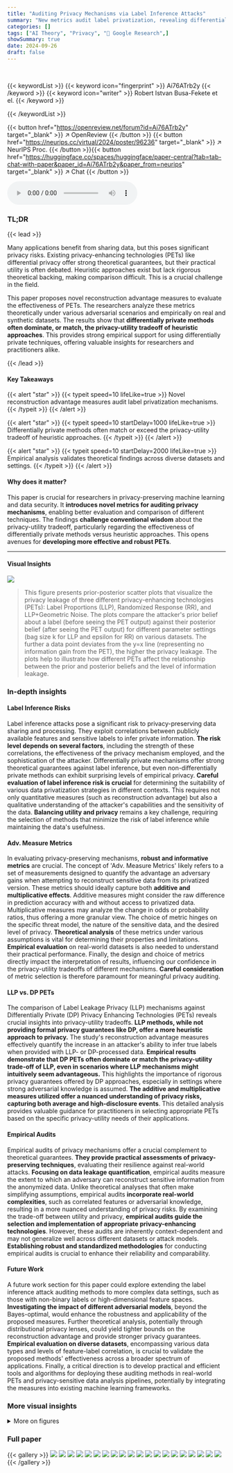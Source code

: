 ```yaml
---
title: "Auditing Privacy Mechanisms via Label Inference Attacks"
summary: "New metrics audit label privatization, revealing differentially private schemes often outperform heuristic methods in the privacy-utility tradeoff."
categories: []
tags: ["AI Theory", "Privacy", "🏢 Google Research",]
showSummary: true
date: 2024-09-26
draft: false
---
```


<br>

{{< keywordList >}}
{{< keyword icon="fingerprint" >}} Ai76ATrb2y {{< /keyword >}}
{{< keyword icon="writer" >}} Robert Istvan Busa-Fekete et el. {{< /keyword >}}
 
{{< /keywordList >}}

{{< button href="https://openreview.net/forum?id=Ai76ATrb2y" target="_blank" >}}
↗ OpenReview
{{< /button >}}
{{< button href="https://neurips.cc/virtual/2024/poster/96236" target="_blank" >}}
↗ NeurIPS Proc.
{{< /button >}}{{< button href="https://huggingface.co/spaces/huggingface/paper-central?tab=tab-chat-with-paper&paper_id=Ai76ATrb2y&paper_from=neurips" target="_blank" >}}
↗ Chat
{{< /button >}}



<audio controls>
    <source src="https://ai-paper-reviewer.com/Ai76ATrb2y/podcast.wav" type="audio/wav">
    Your browser does not support the audio element.
</audio>


### TL;DR


{{< lead >}}

Many applications benefit from sharing data, but this poses significant privacy risks.  Existing privacy-enhancing technologies (PETs) like differential privacy offer strong theoretical guarantees, but their practical utility is often debated.  Heuristic approaches exist but lack rigorous theoretical backing, making comparison difficult.  This is a crucial challenge in the field.

This paper proposes novel reconstruction advantage measures to evaluate the effectiveness of PETs.  The researchers analyze these metrics theoretically under various adversarial scenarios and empirically on real and synthetic datasets.  The results show that **differentially private methods often dominate, or match, the privacy-utility tradeoff of heuristic approaches**. This provides strong empirical support for using differentially private techniques, offering valuable insights for researchers and practitioners alike.

{{< /lead >}}


#### Key Takeaways

{{< alert "star" >}}
{{< typeit speed=10 lifeLike=true >}} Novel reconstruction advantage measures audit label privatization mechanisms. {{< /typeit >}}
{{< /alert >}}

{{< alert "star" >}}
{{< typeit speed=10 startDelay=1000 lifeLike=true >}} Differentially private methods often match or exceed the privacy-utility tradeoff of heuristic approaches. {{< /typeit >}}
{{< /alert >}}

{{< alert "star" >}}
{{< typeit speed=10 startDelay=2000 lifeLike=true >}} Empirical analysis validates theoretical findings across diverse datasets and settings. {{< /typeit >}}
{{< /alert >}}

#### Why does it matter?
This paper is crucial for researchers in privacy-preserving machine learning and data security. It **introduces novel metrics for auditing privacy mechanisms**, enabling better evaluation and comparison of different techniques.  The findings **challenge conventional wisdom** about the privacy-utility tradeoff, particularly regarding the effectiveness of differentially private methods versus heuristic approaches. This opens avenues for **developing more effective and robust PETs**.

------
#### Visual Insights



![](https://ai-paper-reviewer.com/Ai76ATrb2y/figures_7_1.jpg)

> This figure presents prior-posterior scatter plots that visualize the privacy leakage of three different privacy-enhancing technologies (PETs): Label Proportions (LLP), Randomized Response (RR), and LLP+Geometric Noise.  The plots compare the attacker's prior belief about a label (before seeing the PET output) against their posterior belief (after seeing the PET output) for different parameter settings (bag size k for LLP and epsilon for RR) on various datasets. The further a data point deviates from the y=x line (representing no information gain from the PET), the higher the privacy leakage.  The plots help to illustrate how different PETs affect the relationship between the prior and posterior beliefs and the level of information leakage.







### In-depth insights


#### Label Inference Risks
Label inference attacks pose a significant risk to privacy-preserving data sharing and processing.  They exploit correlations between publicly available features and sensitive labels to infer private information. **The risk level depends on several factors**, including the strength of these correlations, the effectiveness of the privacy mechanism employed, and the sophistication of the attacker.  Differentially private mechanisms offer strong theoretical guarantees against label inference, but even non-differentially private methods can exhibit surprising levels of empirical privacy.  **Careful evaluation of label inference risk is crucial** for determining the suitability of various data privatization strategies in different contexts.  This requires not only quantitative measures (such as reconstruction advantage) but also a qualitative understanding of the attacker's capabilities and the sensitivity of the data. **Balancing utility and privacy** remains a key challenge, requiring the selection of methods that minimize the risk of label inference while maintaining the data's usefulness.

#### Adv. Measure Metrics
In evaluating privacy-preserving mechanisms, **robust and informative metrics** are crucial.  The concept of 'Adv. Measure Metrics' likely refers to a set of measurements designed to quantify the advantage an adversary gains when attempting to reconstruct sensitive data from its privatized version.  These metrics should ideally capture both **additive and multiplicative effects**. Additive measures might consider the raw difference in prediction accuracy with and without access to privatized data. Multiplicative measures may analyze the change in odds or probability ratios, thus offering a more granular view.  The choice of metric hinges on the specific threat model, the nature of the sensitive data, and the desired level of privacy.   **Theoretical analysis** of these metrics under various assumptions is vital for determining their properties and limitations.  **Empirical evaluation** on real-world datasets is also needed to understand their practical performance. Finally, the design and choice of metrics directly impact the interpretation of results, influencing our confidence in the privacy-utility tradeoffs of different mechanisms.  **Careful consideration** of metric selection is therefore paramount for meaningful privacy auditing.

#### LLP vs. DP PETs
The comparison of Label Leakage Privacy (LLP) mechanisms against Differentially Private (DP) Privacy Enhancing Technologies (PETs) reveals crucial insights into privacy-utility tradeoffs.  **LLP methods, while not providing formal privacy guarantees like DP, offer a more heuristic approach to privacy.**  The study's reconstruction advantage measures effectively quantify the increase in an attacker's ability to infer true labels when provided with LLP- or DP-processed data.  **Empirical results demonstrate that DP PETs often dominate or match the privacy-utility trade-off of LLP, even in scenarios where LLP mechanisms might intuitively seem advantageous.** This highlights the importance of rigorous privacy guarantees offered by DP approaches, especially in settings where strong adversarial knowledge is assumed. **The additive and multiplicative measures utilized offer a nuanced understanding of privacy risks, capturing both average and high-disclosure events**. This detailed analysis provides valuable guidance for practitioners in selecting appropriate PETs based on the specific privacy-utility needs of their applications.

#### Empirical Audits
Empirical audits of privacy mechanisms offer a crucial complement to theoretical guarantees.  **They provide practical assessments of privacy-preserving techniques**, evaluating their resilience against real-world attacks.  **Focusing on data leakage quantification**, empirical audits measure the extent to which an adversary can reconstruct sensitive information from the anonymized data. Unlike theoretical analyses that often make simplifying assumptions, empirical audits **incorporate real-world complexities**, such as correlated features or adversarial knowledge, resulting in a more nuanced understanding of privacy risks.  By examining the trade-off between utility and privacy, **empirical audits guide the selection and implementation of appropriate privacy-enhancing technologies**.  However, these audits are inherently context-dependent and may not generalize well across different datasets or attack models.  **Establishing robust and standardized methodologies** for conducting empirical audits is crucial to enhance their reliability and comparability.

#### Future Work
A future work section for this paper could explore extending the label inference attack auditing methods to more complex data settings, such as those with non-binary labels or high-dimensional feature spaces.  **Investigating the impact of different adversarial models**, beyond the Bayes-optimal, would enhance the robustness and applicability of the proposed measures.  Further theoretical analysis, potentially through distributional privacy lenses, could yield tighter bounds on the reconstruction advantage and provide stronger privacy guarantees.  **Empirical evaluation on diverse datasets**, encompassing various data types and levels of feature-label correlation, is crucial to validate the proposed methods' effectiveness across a broader spectrum of applications.  Finally, a critical direction is to develop practical and efficient tools and algorithms for deploying these auditing methods in real-world PETs and privacy-sensitive data analysis pipelines, potentially by integrating the measures into existing machine learning frameworks.


### More visual insights

<details>
<summary>More on figures
</summary>


![](https://ai-paper-reviewer.com/Ai76ATrb2y/figures_8_1.jpg)

> This figure shows prior-posterior scatter plots for three different privacy-enhancing technologies (PETs): Label Proportions (LLP), Randomized Response (RR), and LLP with Geometric Noise (LLP+Geom).  The plots visualize the relationship between an adversary's prior belief about a label and their posterior belief after observing the output of each PET.  Four datasets are used: two synthetic datasets with different prior distributions (Beta(2,30) and Uniform([0,1])), and two real-world datasets (Higgs and KDD12). Different colors represent different parameter settings for each PET, revealing how varying parameters influence the amount of information leaked about the labels.


![](https://ai-paper-reviewer.com/Ai76ATrb2y/figures_9_1.jpg)

> This figure shows the trade-off between privacy and utility for different privacy-enhancing technologies (PETs). The x-axis represents the privacy risk (measured using either additive or multiplicative advantage), while the y-axis represents the utility (measured by the Area Under the Curve (AUC) of a model trained on the privatized data).  Each line represents a different PET with varying privacy parameters.  The figure demonstrates how the choice of PET and its parameters impact the balance between privacy and utility, showing that differentially private schemes often offer a better privacy-utility tradeoff.


![](https://ai-paper-reviewer.com/Ai76ATrb2y/figures_29_1.jpg)

> This figure presents prior-posterior scatter plots that visualize the privacy leakage of two label privatization mechanisms (LLP+Geom and LLP+Lap).  Two synthetic datasets and two real-world datasets (Higgs and KDD12) are used to assess how much each mechanism reveals about true labels when provided with a privatized version.  The plots show the prior probability P(y=1|x) versus the posterior probability P(y=1|x,M(x,y)=z) for each data point, where M represents the privatization mechanism.  Points near the diagonal (y=x) indicate low privacy leakage, while points far from the diagonal indicate high leakage. Different colors represent different parameter settings (bag size k and privacy parameter epsilon).


![](https://ai-paper-reviewer.com/Ai76ATrb2y/figures_29_2.jpg)

> This figure displays the trade-off between privacy and utility for different privacy-enhancing technologies (PETs) applied to the Higgs and KDD12 datasets.  The x-axis represents the privacy level, measured using both additive and multiplicative advantage metrics.  The y-axis shows the utility, measured by the Area Under the Curve (AUC) of a model trained on data processed by each PET.  Different colored lines represent different PETs and their parameter settings.  The figure shows that differentially private mechanisms generally offer a better privacy-utility trade-off compared to more heuristic approaches.


</details>






### Full paper

{{< gallery >}}
<img src="https://ai-paper-reviewer.com/Ai76ATrb2y/1.png" class="grid-w50 md:grid-w33 xl:grid-w25" />
<img src="https://ai-paper-reviewer.com/Ai76ATrb2y/2.png" class="grid-w50 md:grid-w33 xl:grid-w25" />
<img src="https://ai-paper-reviewer.com/Ai76ATrb2y/3.png" class="grid-w50 md:grid-w33 xl:grid-w25" />
<img src="https://ai-paper-reviewer.com/Ai76ATrb2y/4.png" class="grid-w50 md:grid-w33 xl:grid-w25" />
<img src="https://ai-paper-reviewer.com/Ai76ATrb2y/5.png" class="grid-w50 md:grid-w33 xl:grid-w25" />
<img src="https://ai-paper-reviewer.com/Ai76ATrb2y/6.png" class="grid-w50 md:grid-w33 xl:grid-w25" />
<img src="https://ai-paper-reviewer.com/Ai76ATrb2y/7.png" class="grid-w50 md:grid-w33 xl:grid-w25" />
<img src="https://ai-paper-reviewer.com/Ai76ATrb2y/8.png" class="grid-w50 md:grid-w33 xl:grid-w25" />
<img src="https://ai-paper-reviewer.com/Ai76ATrb2y/9.png" class="grid-w50 md:grid-w33 xl:grid-w25" />
<img src="https://ai-paper-reviewer.com/Ai76ATrb2y/10.png" class="grid-w50 md:grid-w33 xl:grid-w25" />
<img src="https://ai-paper-reviewer.com/Ai76ATrb2y/11.png" class="grid-w50 md:grid-w33 xl:grid-w25" />
<img src="https://ai-paper-reviewer.com/Ai76ATrb2y/12.png" class="grid-w50 md:grid-w33 xl:grid-w25" />
<img src="https://ai-paper-reviewer.com/Ai76ATrb2y/13.png" class="grid-w50 md:grid-w33 xl:grid-w25" />
<img src="https://ai-paper-reviewer.com/Ai76ATrb2y/14.png" class="grid-w50 md:grid-w33 xl:grid-w25" />
<img src="https://ai-paper-reviewer.com/Ai76ATrb2y/15.png" class="grid-w50 md:grid-w33 xl:grid-w25" />
<img src="https://ai-paper-reviewer.com/Ai76ATrb2y/16.png" class="grid-w50 md:grid-w33 xl:grid-w25" />
<img src="https://ai-paper-reviewer.com/Ai76ATrb2y/17.png" class="grid-w50 md:grid-w33 xl:grid-w25" />
<img src="https://ai-paper-reviewer.com/Ai76ATrb2y/18.png" class="grid-w50 md:grid-w33 xl:grid-w25" />
<img src="https://ai-paper-reviewer.com/Ai76ATrb2y/19.png" class="grid-w50 md:grid-w33 xl:grid-w25" />
<img src="https://ai-paper-reviewer.com/Ai76ATrb2y/20.png" class="grid-w50 md:grid-w33 xl:grid-w25" />
{{< /gallery >}}